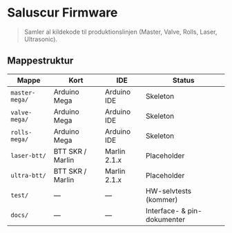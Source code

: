 # Saluscur Firmware

> Samler al kildekode til produktionslinjen (Master, Valve, Rolls, Laser, Ultrasonic).

## Mappestruktur

| Mappe | Kort | IDE | Status |
|-------|------|-----|--------|
| `master-mega/` | Arduino Mega | Arduino IDE | Skeleton |
| `valve-mega/`  | Arduino Mega | Arduino IDE | Skeleton |
| `rolls-mega/`  | Arduino Mega | Arduino IDE | Skeleton |
| `laser-btt/`   | BTT SKR / Marlin | Marlin 2.1.x | Placeholder |
| `ultra-btt/`   | BTT SKR / Marlin | Marlin 2.1.x | Placeholder |
| `test/`        | — | — | HW-selvtests (kommer) |
| `docs/`        | — | — | Interface- & pin-dokumenter |

